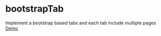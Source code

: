 # bootstrapTab
Implement a bootstrap based tabs and each tab include multiple pages
<a href="https://jeffxiao.github.io/bootstrapTab/src/index.html" rel="nofollow">Demo</a>
